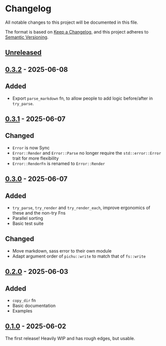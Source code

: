# Changelog

All notable changes to this project will be documented in this file.

The format is based on [Keep a Changelog](https://keepachangelog.com/en/1.1.0/),
and this project adheres to [Semantic Versioning](https://semver.org/spec/v2.0.0.html).

## [Unreleased]

## [0.3.2] - 2025-06-08

## Added

- Export `parse_markdown` fn, to allow people to add logic before/after in `try_parse`.

## [0.3.1] - 2025-06-07

## Changed

- `Error` is now Sync
- `Error::Render` and `Error::Parse` no longer require the `std::error::Error` trait for more flexibility
- `Error::RenderFn` is renamed to `Error::Render`

## [0.3.0] - 2025-06-07

## Added
- `try_parse`, `try_render` and `try_render_each`, improve ergonomics of these and the non-try Fns
- Parallel sorting
- Basic test suite

## Changed
- Move markdown, sass error to their own module
- Adapt argument order of `pichu::write` to match that of `fs::write`

## [0.2.0] - 2025-06-03

## Added
- `copy_dir` fn
- Basic documentation
- Examples

## [0.1.0] - 2025-06-02

The first release! Heavily WIP and has rough edges, but usable.

[unreleased]: https://github.com/bahlo/pichu/compare/v0.3.2...HEAD
[0.3.2]: https://github.com/bahlo/pichu/compare/v0.3.1...v0.3.2
[0.3.1]: https://github.com/bahlo/pichu/compare/v0.3.0...v0.3.1
[0.3.0]: https://github.com/bahlo/pichu/compare/v0.2.0...v0.3.0
[0.2.0]: https://github.com/bahlo/pichu/compare/v0.1.0...v0.2.0
[0.1.0]: https://github.com/bahlo/pichu/releases/tag/v0.1.0
